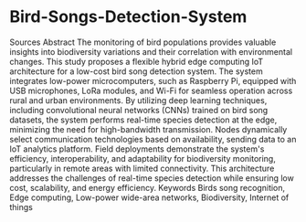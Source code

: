 # Bird-Songs-Detection-System
Sources
Abstract
The monitoring of bird populations provides valuable insights into biodiversity variations and their correlation with environmental changes. This study proposes a flexible hybrid edge computing IoT architecture for a low-cost bird song detection system. The system integrates low-power microcomputers, such as Raspberry Pi, equipped with USB microphones, LoRa modules, and Wi-Fi for seamless operation across rural and urban environments. By utilizing deep learning techniques, including convolutional neural networks (CNNs) trained on bird song datasets, the system performs real-time species detection at the edge, minimizing the need for high-bandwidth transmission. Nodes dynamically select communication technologies based on availability, sending data to an IoT analytics platform. Field deployments demonstrate the system's efficiency, interoperability, and adaptability for biodiversity monitoring, particularly in remote areas with limited connectivity. This architecture addresses the challenges of real-time species detection while ensuring low cost, scalability, and energy efficiency.
Keywords
Birds song recognition, Edge computing, Low-power wide-area networks, Biodiversity, Internet of things

  
